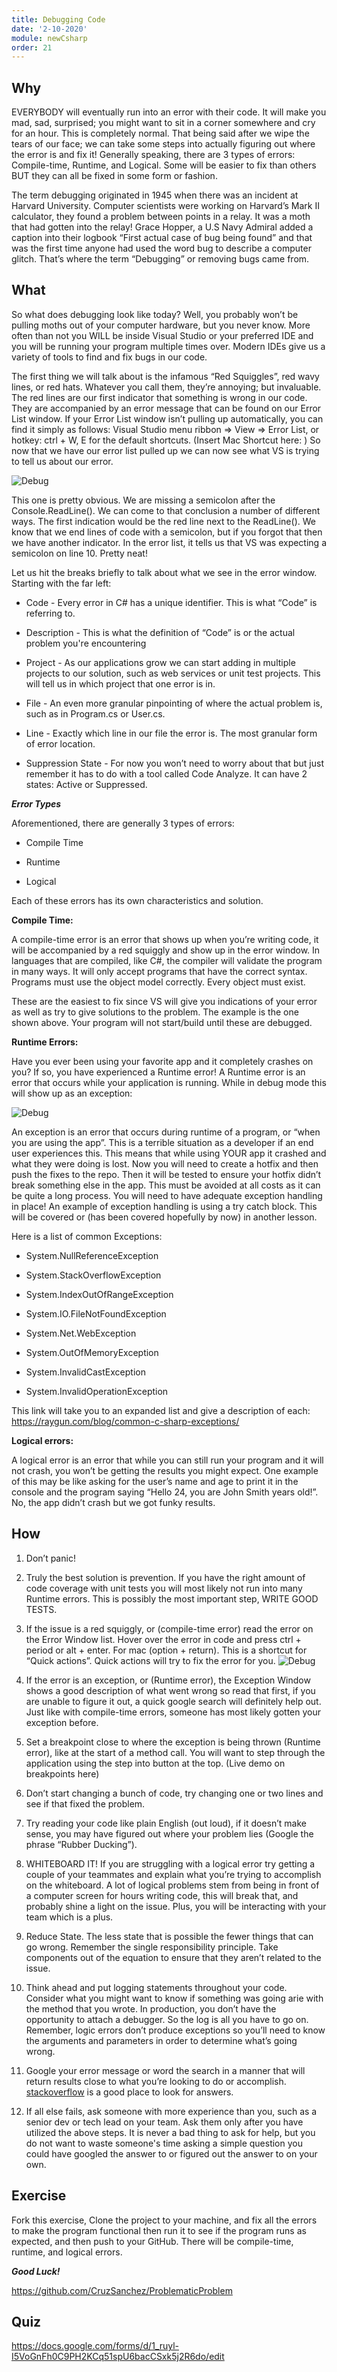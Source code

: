 ```yaml
---
title: Debugging Code
date: '2-10-2020'
module: newCsharp
order: 21
---
```


## Why

EVERYBODY will eventually run into an error with their code. It will make you mad, sad, surprised; you might want to sit in a corner somewhere and cry for an hour. This is completely normal. That being said after we wipe the tears of our face; we can take some steps into actually figuring out where the error is and fix it! Generally speaking, there are 3 types of errors: Compile-time, Runtime, and Logical. Some will be easier to fix than others BUT they can all be fixed in some form or fashion.

The term debugging originated in 1945 when there was an incident at Harvard University. Computer scientists were working on Harvard’s Mark II calculator, they found a problem between points in a relay. It was a moth that had gotten into the relay! Grace Hopper, a U.S Navy Admiral added a caption into their logbook “First actual case of bug being found” and that was the first time anyone had used the word bug to describe a computer glitch. That’s where the term “Debugging” or removing bugs came from.

## What

So what does debugging look like today? Well, you probably won’t be pulling moths out of your computer hardware, but you never know. More often than not you WILL be inside Visual Studio or your preferred IDE and you will be running your program multiple times over. Modern IDEs give us a variety of tools to find and fix bugs in our code.

The first thing we will talk about is the infamous “Red Squiggles”, red wavy lines, or red hats. Whatever you call them, they’re annoying; but invaluable. The red lines are our first indicator that something is wrong in our code. They are accompanied by an error message that can be found on our Error List window. If your Error List window isn’t pulling up automatically, you can find it simply as follows: Visual Studio menu ribbon => View => Error List, or hotkey: ctrl + W, E for the default shortcuts. (Insert Mac Shortcut here: ) So now that we have our error list pulled up we can now see what VS is trying to tell us about our error.

![Debug](../images/debugEx0.png "Debug")

This one is pretty obvious. We are missing a semicolon after the Console.ReadLine(). We can come to that conclusion a number of different ways. The first indication would be the red line next to the ReadLine(). We know that we end lines of code with a semicolon, but if you forgot that then we have another indicator. In the error list, it tells us that VS was expecting a semicolon on line 10. Pretty neat!

Let us hit the breaks briefly to talk about what we see in the error window. Starting with the far left:

* Code - Every error in C# has a unique identifier. This is what “Code” is referring to.

* Description - This is what the definition of “Code” is or the actual problem you're encountering

* Project - As our applications grow we can start adding in multiple projects to our solution, such as web services or unit test projects. This will tell us in which project that one error is in.

* File - An even more granular pinpointing of where the actual problem is, such as in Program.cs or User.cs.

* Line - Exactly which line in our file the error is. The most granular form of error location.

* Suppression State - For now you won’t need to worry about that but just remember it has to do with a tool called Code Analyze. It can have 2 states: Active or Suppressed.

***Error Types***

Aforementioned, there are generally 3 types of errors:

* Compile Time

* Runtime

* Logical

Each of these errors has its own characteristics and solution.

**Compile Time:**

A compile-time error is an error that shows up when you’re writing code, it will be accompanied by a red squiggly and show up in the error window. In languages that are compiled, like C#, the compiler will validate the program in many ways. It will only accept programs that have the correct syntax. Programs must use the object model correctly. Every object must exist.

These are the easiest to fix since VS will give you indications of your error as well as try to give solutions to the problem. The example is the one shown above. Your program will not start/build until these are debugged.

**Runtime Errors:**

Have you ever been using your favorite app and it completely crashes on you? If so, you have experienced a Runtime error! A Runtime error is an error that occurs while your application is running. While in debug mode this will show up as an exception:

![Debug](../images/debugEx1.png "Debug")

An exception is an error that occurs during runtime of a program, or “when you are using the app”. This is a terrible situation as a developer if an end user experiences this. This means that while using YOUR app it crashed and what they were doing is lost. Now you will need to create a hotfix and then push the fixes to the repo. Then it will be tested to ensure your hotfix didn’t break something else in the app. This must be avoided at all costs as it can be quite a long process. You will need to have adequate exception handling in place! An example of exception handling is using a try catch block. This will be covered or (has been covered hopefully by now) in another lesson.

Here is a list of common Exceptions:

* System.NullReferenceException

* System.StackOverflowException

* System.IndexOutOfRangeException

* System.IO.FileNotFoundException

* System.Net.WebException

* System.OutOfMemoryException

* System.InvalidCastException

* System.InvalidOperationException

This link will take you to an expanded list and give a description of each:
<https://raygun.com/blog/common-c-sharp-exceptions/>

**Logical errors:**

A logical error is an error that while you can still run your program and it will not crash, you won’t be getting the results you might expect. One example of this may be like asking for the user’s name and age to print it in the console and the program saying “Hello 24, you are John Smith years old!”. No, the app didn’t crash but we got funky results.

## How

1. Don’t panic!

2. Truly the best solution is prevention. If you have the right amount of code coverage with unit tests you will most likely not run into many Runtime errors. This is possibly the most important step, WRITE GOOD TESTS.

3. If the issue is a red squiggly, or (compile-time error) read the error on the Error Window list. Hover over the error in code and press ctrl + period or alt + enter. For mac (option + return). This is a shortcut for “Quick actions”. Quick actions will try to fix the error for you.
![Debug](../images/debugEx2.png "Debug")

4. If the error is an exception, or (Runtime error), the Exception Window shows a good description of what went wrong so read that first, if you are unable to figure it out, a quick google search will definitely help out. Just like with compile-time errors, someone has most likely gotten your exception before.

5. Set a breakpoint close to where the exception is being thrown (Runtime error), like at the start of a method call. You will want to step through the application using the step into button at the top. (Live demo on breakpoints here)

6. Don’t start changing a bunch of code, try changing one or two lines and see if that fixed the problem.

7. Try reading your code like plain English (out loud), if it doesn’t make sense, you may have figured out where your problem lies (Google the phrase “Rubber Ducking”).

8. WHITEBOARD IT! If you are struggling with a logical error try getting a couple of your teammates and explain what you’re trying to accomplish on the whiteboard. A lot of logical problems stem from being in front of a computer screen for hours writing code, this will break that, and probably shine a light on the issue. Plus, you will be interacting with your team which is a plus.

9. Reduce State.  The less state that is possible the fewer things that can go wrong.  Remember the single responsibility principle.  Take components out of the equation to ensure that they aren’t related to the issue.

10. Think ahead and put logging statements throughout your code.  Consider what you might want to know if something was going arie with the method that you wrote. In production, you don’t have the opportunity to attach a debugger.  So the log is all you have to go on.  Remember, logic errors don’t produce exceptions so you’ll need to know the arguments and parameters in order to determine what’s going wrong.

11. Google your error message or word the search in a manner that will return results close to what you’re looking to do or accomplish. [stackoverflow](http://www.stackoverflow.com) is a good place to look for answers.

12. If all else fails, ask someone with more experience than you, such as a senior dev or tech lead on your team. Ask them only after you have utilized the above steps. It is never a bad thing to ask for help, but you do not want to waste someone's time asking a simple question you could have googled the answer to or figured out the answer to on your own.

## Exercise

Fork this exercise, Clone the project to your machine, and fix all the errors to make the program functional then run it to see if the program runs as expected, and then push to your GitHub. There will be compile-time, runtime, and logical errors.

***Good Luck!***

<https://github.com/CruzSanchez/ProblematicProblem>

## Quiz

<https://docs.google.com/forms/d/1_ruyl-I5VoGnFh0C9PH2KCq51spU6bacCSxk5j2R6do/edit>
